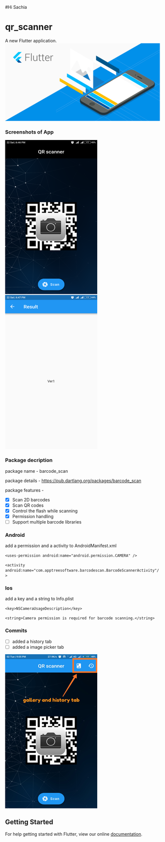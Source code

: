#Hi Sachia
# qr_scanner

A new Flutter application.
![](images/22.png)

### Screenshots of App
<img src="images/33.png" width="300" height="500">
<img src="images/44.png" width="300" height="500">


### Package decription 
package name - barcode_scan

package details - https://pub.dartlang.org/packages/barcode_scan

package features -
* [x] Scan 2D barcodes
* [x] Scan QR codes
* [x] Control the flash while scanning
* [x] Permission handling
* [ ] Support multiple barcode libraries

### Android 
 add a permission and a activity to AndroidManifest.xml
  
  `<uses-permission android:name="android.permission.CAMERA" />`
  
  `<activity android:name="com.apptreesoftware.barcodescan.BarcodeScannerActivity"/>`
  
### Ios
  add a key and a string to Info.plist 
 
 `<key>NSCameraUsageDescription</key>`
 
  `<string>Camera permission is required for barcode scanning.</string>`
  
### Commits
* [ ] added a history tab
* [ ] added a image picker tab
<img src="images/commit.jpg" width="300" height="500">
  
  
## Getting Started

For help getting started with Flutter, view our online
[documentation](https://flutter.io/).
